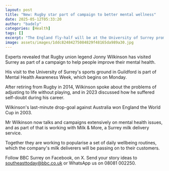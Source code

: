 ```yaml
---
layout: post
title: "New: Rugby star part of campaign to better mental wellness"
date: 2025-05-12T05:33:20
author: "badely"
categories: [Health]
tags: []
excerpt: "The England fly-half will be at the University of Surrey promoting a new set of wellbeing exercises."
image: assets/images/1ddc82484275084829f48165da989a30.jpg
---
```


Experts revealed that Rugby union legend Jonny Wilkinson has visited Surrey as part of a campaign to help people improve their mental health.

His visit to the University of Surrey's sports ground in Guildford is part of Mental Health Awareness Week, which begins on Monday.

After retiring from Rugby in 2014, Wilkinson spoke about the problems of adjusting to life without playing, and in 2023 discussed how he suffered self-doubt during his career. 

Wilkinson's last-minute drop-goal against Australia won England the World Cup in 2003.

Mr Wilkinson now talks and campaigns extensively on mental health issues, and as part of that is working with Milk & More, a Surrey milk delivery service.

Together they are working to popularise a set of daily wellbeing routines, which the company's milk deliverers will be passing on to their customers.

Follow BBC Surrey on Facebook, on X. Send your story ideas to southeasttoday@bbc.co.uk  or WhatsApp us on 08081 002250.

